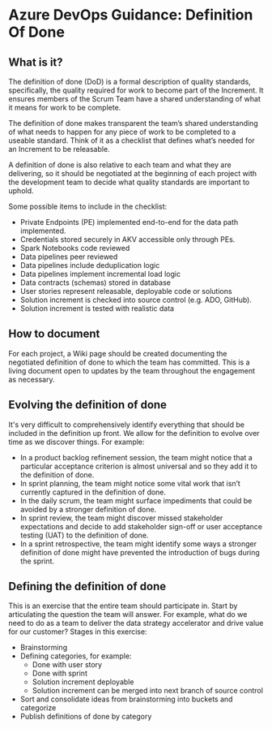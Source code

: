 # Azure DevOps Guidance: Definition Of Done

## What is it?

The definition of done (DoD) is a formal description of quality standards, specifically, the quality required for work to become part of the Increment. It ensures members of the Scrum Team have a shared understanding of what it means for work to be complete.

The definition of done makes transparent the team’s shared understanding of what needs to happen for any piece of work to be completed to a useable standard. Think of it as a checklist that defines what’s needed for an Increment to be releasable.

A definition of done is also relative to each team and what they are delivering, so it should be negotiated at the beginning of each project with the development team to decide what quality standards are important to uphold.

Some possible items to include in the checklist:

- Private Endpoints (PE) implemented end-to-end for the data path implemented.
- Credentials stored securely in AKV accessible only through PEs.
- Spark Notebooks code reviewed
- Data pipelines peer reviewed
- Data pipelines include deduplication logic
- Data pipelines implement incremental load logic
- Data contracts (schemas) stored in database
- User stories represent releasable, deployable code or solutions
- Solution increment is checked into source control (e.g. ADO, GitHub).
- Solution increment is tested with realistic data

## How to document

For each project, a Wiki page should be created documenting the negotiated definition of done to which the team has committed.  This is a living document open to updates by the team throughout the engagement as necessary.

## Evolving the definition of done

It's very difficult to comprehensively identify everything that should be included in the definition up front.  We allow for the definition to evolve over time as we discover things.  For example: 

- In a product backlog refinement session, the team might notice that a particular acceptance criterion is almost universal and so they add it to the definition of done.
- In sprint planning, the team might notice some vital work that isn’t currently captured in the definition of done.
- In the daily scrum, the team might surface impediments that could be avoided by a stronger definition of done.
- In sprint review, the team might discover missed stakeholder expectations and decide to add stakeholder sign-off or user acceptance testing (UAT) to the definition of done.
- In a sprint retrospective, the team might identify some ways a stronger definition of done might have prevented the introduction of bugs during the sprint.

## Defining the definition of done

This is an exercise that the entire team should participate in.  Start by articulating the question the team will answer.  For example, what do we need to do as a team to deliver the data strategy accelerator and drive value for our customer?  Stages in this exercise:

- Brainstorming
- Defining categories, for example:
  - Done with user story
  - Done with sprint
  - Solution increment deployable
  - Solution increment can be merged into next branch of source control
- Sort and consolidate ideas from brainstorming into buckets and categorize
- Publish definitions of done by category
